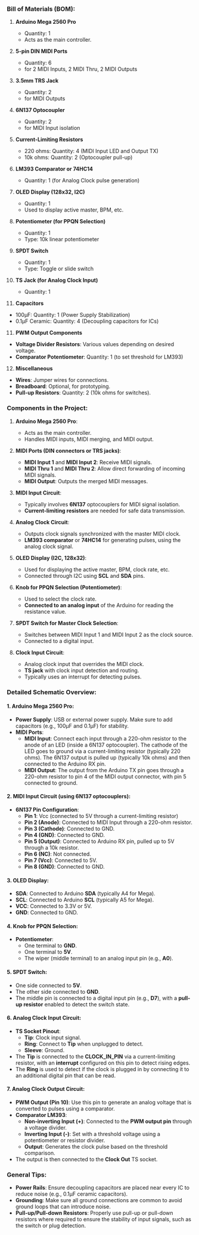### Bill of Materials (BOM):

1. **Arduino Mega 2560 Pro**

   - Quantity: 1
   - Acts as the main controller.

2. **5-pin DIN MIDI Ports**

   - Quantity: 6&#x20;
   - for 2 MIDI Inputs, 2 MIDI Thru, 2 MIDI Outputs

3. **3.5mm TRS Jack**

   - Quantity: 2
   - for MIDI Outputs

4. **6N137 Optocoupler**

   - Quantity: 2&#x20;
   - for MIDI Input isolation

5. **Current-Limiting Resistors**

   - 220 ohms: Quantity: 4 (MIDI Input LED and Output TX)
   - 10k ohms: Quantity: 2 (Optocoupler pull-up)

6. **LM393 Comparator or 74HC14**

   - Quantity: 1 (for Analog Clock pulse generation)

7. **OLED Display (128x32, I2C)**

   - Quantity: 1
   - Used to display active master, BPM, etc.

8. **Potentiometer (for PPQN Selection)**

   - Quantity: 1
   - Type: 10k linear potentiometer

9. **SPDT Switch**

   - Quantity: 1
   - Type: Toggle or slide switch

10. **TS Jack (for Analog Clock Input)**

    - Quantity: 1

11. **Capacitors**

- 100µF: Quantity: 1 (Power Supply Stabilization)
- 0.1µF Ceramic: Quantity: 4 (Decoupling capacitors for ICs)

11. **PWM Output Components**

- **Voltage Divider Resistors**: Various values depending on desired voltage.
- **Comparator Potentiometer**: Quantity: 1 (to set threshold for LM393)

12. **Miscellaneous**

- **Wires**: Jumper wires for connections.
- **Breadboard**: Optional, for prototyping.
- **Pull-up Resistors**: Quantity: 2 (10k ohms for switches).

### Components in the Project:

1. **Arduino Mega 2560 Pro**:

   - Acts as the main controller.
   - Handles MIDI inputs, MIDI merging, and MIDI output.

2. **MIDI Ports (DIN connectors or TRS jacks)**:

   - **MIDI Input 1** and **MIDI Input 2**: Receive MIDI signals.
   - **MIDI Thru 1** and **MIDI Thru 2**: Allow direct forwarding of incoming MIDI signals.
   - **MIDI Output**: Outputs the merged MIDI messages.

3. **MIDI Input Circuit**:

   - Typically involves **6N137** optocouplers for MIDI signal isolation.
   - **Current-limiting resistors** are needed for safe data transmission.

4. **Analog Clock Circuit**:

   - Outputs clock signals synchronized with the master MIDI clock.
   - **LM393 comparator** or **74HC14** for generating pulses, using the analog clock signal.

5. **OLED Display (I2C, 128x32)**:

   - Used for displaying the active master, BPM, clock rate, etc.
   - Connected through I2C using **SCL** and **SDA** pins.

6. **Knob for PPQN Selection (Potentiometer)**:

   - Used to select the clock rate.
   - **Connected to an analog input** of the Arduino for reading the resistance value.

7. **SPDT Switch for Master Clock Selection**:

   - Switches between MIDI Input 1 and MIDI Input 2 as the clock source.
   - Connected to a digital input.

8. **Clock Input Circuit**:

   - Analog clock input that overrides the MIDI clock.
   - **TS jack** with clock input detection and routing.
   - Typically uses an interrupt for detecting pulses.

### Detailed Schematic Overview:

#### 1. **Arduino Mega 2560 Pro**:

- **Power Supply**: USB or external power supply. Make sure to add capacitors (e.g., 100µF and 0.1µF) for stability.
- **MIDI Ports**:
  - **MIDI Input**: Connect each input through a 220-ohm resistor to the anode of an LED (inside a 6N137 optocoupler). The cathode of the LED goes to ground via a current-limiting resistor (typically 220 ohms). The 6N137 output is pulled up (typically 10k ohms) and then connected to the Arduino RX pin.
  - **MIDI Output**: The output from the Arduino TX pin goes through a 220-ohm resistor to pin 4 of the MIDI output connector, with pin 5 connected to ground.

#### 2. **MIDI Input Circuit** (using **6N137** optocouplers):

- **6N137 Pin Configuration**:
  - **Pin 1**: Vcc (connected to 5V through a current-limiting resistor)
  - **Pin 2 (Anode)**: Connected to MIDI Input through a 220-ohm resistor.
  - **Pin 3 (Cathode)**: Connected to GND.
  - **Pin 4 (GND)**: Connected to GND.
  - **Pin 5 (Output)**: Connected to Arduino RX pin, pulled up to 5V through a 10k resistor.
  - **Pin 6 (NC)**: Not connected.
  - **Pin 7 (Vcc)**: Connected to 5V.
  - **Pin 8 (GND)**: Connected to GND.

#### 3. **OLED Display**:

- **SDA**: Connected to Arduino **SDA** (typically A4 for Mega).
- **SCL**: Connected to Arduino **SCL** (typically A5 for Mega).
- **VCC**: Connected to 3.3V or 5V.
- **GND**: Connected to GND.

#### 4. **Knob for PPQN Selection**:

- **Potentiometer**:
  - One terminal to **GND**.
  - One terminal to **5V**.
  - The wiper (middle terminal) to an analog input pin (e.g., **A0**).

#### 5. **SPDT Switch**:

- One side connected to **5V**.
- The other side connected to **GND**.
- The middle pin is connected to a digital input pin (e.g., **D7**), with a **pull-up resistor** enabled to detect the switch state.

#### 6. **Analog Clock Input Circuit**:

- **TS Socket Pinout**:
  - **Tip**: Clock input signal.
  - **Ring**: Connect to **Tip** when unplugged to detect.
  - **Sleeve**: Ground.
- The **Tip** is connected to the **CLOCK\_IN\_PIN** via a current-limiting resistor, with an **interrupt** configured on this pin to detect rising edges.
- The **Ring** is used to detect if the clock is plugged in by connecting it to an additional digital pin that can be read.

#### 7. **Analog Clock Output Circuit**:

- **PWM Output (Pin 10)**: Use this pin to generate an analog voltage that is converted to pulses using a comparator.
- **Comparator LM393**:
  - **Non-inverting Input (+)**: Connected to the **PWM output pin** through a voltage divider.
  - **Inverting Input (-)**: Set with a threshold voltage using a potentiometer or resistor divider.
  - **Output**: Generates the clock pulse based on the threshold comparison.
- The output is then connected to the **Clock Out** TS socket.

### General Tips:

- **Power Rails**: Ensure decoupling capacitors are placed near every IC to reduce noise (e.g., 0.1µF ceramic capacitors).
- **Grounding**: Make sure all ground connections are common to avoid ground loops that can introduce noise.
- **Pull-up/Pull-down Resistors**: Properly use pull-up or pull-down resistors where required to ensure the stability of input signals, such as the switch or plug detection.



